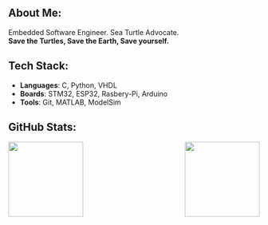 ## About Me:
Embedded Software Engineer.
Sea Turtle Advocate.  <br/>
**Save the Turtles, Save the Earth, Save yourself.**

## Tech Stack:
- **Languages**: C, Python, VHDL
- **Boards**: STM32, ESP32, Rasbery-Pi, Arduino
- **Tools**: Git, MATLAB, ModelSim 

## GitHub Stats:
<div style="display: flex; justify-content: space-between;">
  <img src="https://nirzak-streak-stats.vercel.app/?user=tamaGo-HQ&theme=default&hide_border=false" height="150"/>
  <img src="https://github-readme-stats.vercel.app/api/top-langs/?username=tamaGo-HQ&theme=default&hide_border=false&include_all_commits=true&count_private=false&layout=compact" height="150"/>
</div>
